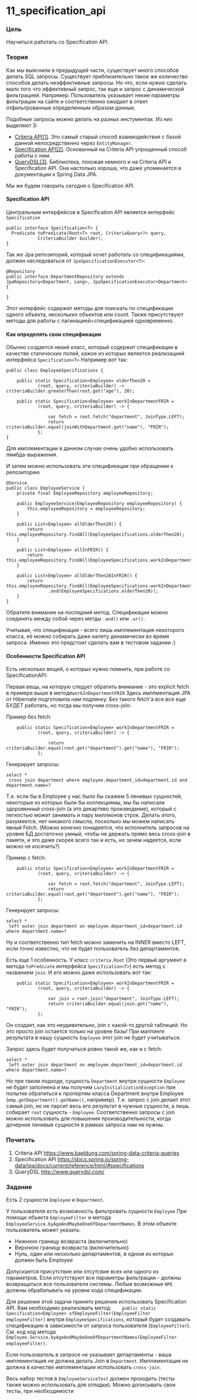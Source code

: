 # 11_specification_api

### Цель

Научиться работать со Specification API.

### Теория

Как мы выяснили в предыдущей части, существует много способов делать SQL запросы. Существует приблизительно такое же 
количество способов делать неэффективные запросы. Но что, если нужно сделать мало того что эффективный запрос, так еще 
и запрос с динамической фильтрацией. Например: Пользователь указывает некие параметры фильтрации на сайте и соответственно
ожидает в ответ отфильтрованные определенным образом данные.

Подобные запросы можно делать на разных инстументах. Из них выделяют 3:

- [Criteria API[1]](https://www.baeldung.com/spring-data-criteria-queries). Это самый старый способ взаимодействия 
 с базой данной непосредственно через ```EntityManager```.
- [Specification API[2]](https://docs.spring.io/spring-data/jpa/docs/current/reference/html/#specifications). Основанный 
на Criteria API упрощенный способ работы с ним.
- [QueryDSL[3]](http://www.querydsl.com/). Библиотека, похожая немного и на Criteria API и Specification API. Она 
 настолько хороша, что даже упоминается в документации к Spring Data JPA.

Мы же будем говорить сегодня о Specification API.

#### Specification API

Центральным интерфейсов в Specification API является интерфейс ```Specification```
```
public interface Specification<T> {
  Predicate toPredicate(Root<T> root, CriteriaQuery<?> query,
            CriteriaBuilder builder);
}
```

Так же Jpa репозиторий, который хочет работать со спецификациями, должен наследоваться от ```JpaSpecificationExecutor<T>```:
```
@Repository
public interface DepartmentRepository extends JpaRepository<Department, Long>, JpaSpecificationExecutor<Department> {

}
```

Этот интерфейс содержит методы для поискать по спецификации одного объекта, нескольких объектов или count. Также присутствуют 
методы для работы с пагинацией+спецификацией одновременно.

#### Как определять свои спецификации

Обычно создается некий класс, который содержит спецификации в качестве статических полей, кажое из которых является 
 реализацией интерфейса ```Specification<T>``` Например вот так:

```
public class EmployeeSpecifications {

    public static Specification<Employee> olderThen20 =
            (root, query, criteriaBuilder) -> criteriaBuilder.greaterThan(root.get("age"), 20);

    public static Specification<Employee> workInDepartmentFRIR =
            (root, query, criteriaBuilder) -> {

                var fetch = root.fetch("department", JoinType.LEFT);
                return criteriaBuilder.equal(joinWithDepartment.get("name"), "FRIR");
            };
}
```

Для имплементации в данном случае очень удобно использовать лямбда-выражения.

И затем можно использовать эти спецификации при обращении к репозиторию
```
@Service
public class EmployeeService {
    private final EmployeeRepository employeeRepository;

    public EmployeeService(EmployeeRepository employeeRepository) {
        this.employeeRepository = employeeRepository;
    }

    public List<Employee> allOlderThen20() {
        return this.employeeRepository.findAll(EmployeeSpecifications.olderThen20);
    }

    public List<Employee> allInFRIR() {
        return this.employeeRepository.findAll(EmployeeSpecifications.workInDepartmentFRIR);
    }

    public List<Employee> allOlderThen20InFRIR() {
        return this.employeeRepository.findAll(EmployeeSpecifications.workInDepartmentFRIR
                .and(EmployeeSpecifications.olderThen20));
    }
}
```

Обратите внимание на последний метод. Спецификации можно соединять между собой через метды ```.and()``` или ```.or()```.

Учитывая, что спецификация - всего лишь имплементация некоторого класса, её можно собирать даже налету динамически во время 
запроса. Именно это предстоит сделать вам в тестовом задании :)

#### Особенности Specification API

Есть несколько вещей, о которых нужно помнить, при работе со SpecificationAPI:

Первая вещь, на которую следует обратить внимание - это explicit fetch в примере выше в методе```workInDepartmentFRIR``` 
Здесь имлпментация JPA от Hibernate подготовила нам подлянку. Без такого fetch'а все все еще БУДЕТ работать, 
но тогда мы получим cross-join:

Пример без fetch:
```
    public static Specification<Employee> workInDepartmentFRIR =
            (root, query, criteriaBuilder) -> {

                return criteriaBuilder.equal(root.get("department").get("name"), "FRIR");
            };
```

Генерирует запросы:
```
select *
 cross join department where employee.department_id=department.id and department.name=?
```

Т.е. если бы в Employee у нас было бы скажем 5 ленивых сущностей, некоторые из которых были бы коллекциямы, мы бы написали 
здоровенный cross-join (а это декартево произведение), который с легкостью может занимать и пару миллионов строк. Делать этого, 
разумеется, нет никакого смысла, посколько мы можем написать явный Fetch. (Можно конечно понадеется, что исполнитель запросов
на уровне БД достаточно умный, чтобы не держать прямо весь cross-join в памяти, и это даже скорее всего так и есть, 
но зачем надеется, если можно не косячить?)

Пример с fetch:
```
    public static Specification<Employee> workInDepartmentFRIR =
            (root, query, criteriaBuilder) -> {

                var fetch = root.fetch("department", JoinType.LEFT);
                return criteriaBuilder.equal(root.get("department").get("name"), "FRIR");
            };
```

Генерирует запросы:
```
select *
 left outer join department on employee.department_id=department.id where department.name=?
```

Ну и соответственно тип fetch можно заменить на INNER вместо LEFT, если точно известно, что не будет пользователь без департаментов.

Есть еще 1 особенность. У класс ```criteria.Root``` (Это первый аргумент в метода ```toPredicate``` интерфейса ```Specification<T>```) 
есть метод с названием ```join```. И его можно даже использовать вот так:
```
    public static Specification<Employee> workInDepartmentFRIR =
            (root, query, criteriaBuilder) -> {

                var join = root.join("department", JoinType.LEFT);
                return criteriaBuilder.equal(join.get("name"), "FRIR");
            };
```

Он создает, как это неудивительно, join с какой-то другой таблицей. Но это просто join остается только на уровне базы! 
При маппинге результата в нашу сущность ```Employee``` этот join не будет учитываться.

Запрос здесь будет получаться ровно такой же, как и с fetch:
```
select *
 left outer join department on employee.department_id=department.id where department.name=?
```

Но при таком подходе, сущность ```Department``` внутри сущности ```Employee``` не будет заполнена и мы получим 
```LazyInitializationException``` при попытке обратиться к пропертям класса Department внутри Employee (```emp.getDepartment().getName()```, 
например). Т.е. запрос с join делает этот самый join, но не парсит весь его результат в нужные сущности, а лишь собирает 
```root``` сущность - ```Employee```. Соответственно запросы с join можно использовать для повышения производительности, 
когда дочерние ленивые сущности в рамках запроса нам не нужны.

### Почитать

1. Criteria API https://www.baeldung.com/spring-data-criteria-queries
2. Specification API https://docs.spring.io/spring-data/jpa/docs/current/reference/html/#specifications
3. QueryDSL http://www.querydsl.com/

### Задание

Есть 2 сущности ```Employee``` и ```Department```.

У пользователя есть возможность фильтровать сущности ```Employee``` При помощи объекта ```EmployeeFilter``` и метода
```EmployeeService.byAgeAndMaybeOneOfDepartmentNames```. В этом объекте пользователь может указать:
- Нижнюю границу возвраста (включительно)
- Верхнюю границу возвраста (включительно)
- Нуль, один или несколько департаментов, в одном из которых должен быть Employee

Допускается присутствие или отсутсвие всех или одного из параметров. Если отсутствуют все параметры фильтрации - должны 
возвращаться все пользователи системы. Любые возможные ```NPE``` должны обрабатывать на уровне кода спецификации.

Для решения этой задачи принято решение использовать Specification API. Вам необходимо реализовать метод 
```    public static Specification<Employee> ofEmployeeFilter(EmployeeFilter employeeFilter)``` внутри  ```EmployeeSpecifications```,
 который будет создавать спецификацию в зависимости от запроса пользователя (```EmployeeFilter```). См. код код метода
 ```Employee.Service.byAgeAndMaybeOneOfDepartmentNames(EmployeeFilter employeeFilter)```. 
 
 Если пользователь в запросе не указывает департаменты - ваша имплементация не должна делать Join в ```Department```.
 Имплементация не должна в качестве имплементации использовать ```cross-join```.
 
 Весь набор тестов в ```EmployeeServiceTest``` должен проходить (тесты также можно использовать для отладки). Можно дописывать 
 свои тесты, при необходимости 
